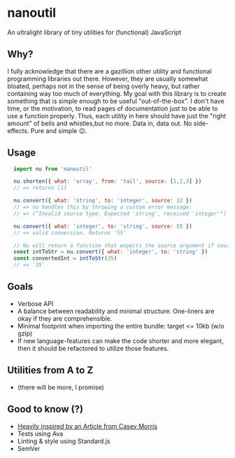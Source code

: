 # nanoutil
An ultralight library of tiny utilities for (functional) JavaScript

## Why?
I fully acknowledge that there are a gazillion other utility and functional programming libraries out there. However, they are usually somewhat bloated, perhaps not in the sense of being overly heavy, but rather containing way too much of everything. My goal with this library is to create something that is simple enough to be useful "out-of-the-box". I don't have time, or the motivation, to read pages of documentation just to be able to use a function properly. Thus, each utility in here should have just the "right amount" of bells and whistles,but no more. Data in, data out. No side-effects. Pure and simple 😉.

## Usage
  ```js
    import nu from 'nanoutil'

    nu.shorten({ what: 'array', from: 'tail', source: [1,2,3] })
    // => returns [1]

    nu.convert({ what: 'string', to: 'integer', source: 12 })
    // => nu handles this by throwing a custom error message: 
    // => ("Invalid source type. Expected 'string', received 'integer'")

    nu.convert({ what: 'integer', to: 'string', source: 55 })
    // => valid conversion. Returns '55'

    // Nu will return a function that expects the source argument if source is omitted.
    const intToStr = nu.convert({ what: 'integer', to: 'string' })
    const convertedInt = intToStr(35)
    // => '35'

  ```

## Goals
- Verbose API
- A balance between readability and minimal structure. One-liners are okay if they are comprehensible.
- Minimal footprint when importing the entire bundle: target <= 10kb (w/o gzip)
- If new language-features can make the code shorter and more elegant, then it should be refactored to utilize those features. 

## Utilities from A to Z
* (there will be more, I promise)

## Good to know (?)
* [Heavily inspired by an Article from Casey Morris](https://medium.com/dailyjs/functional-js-with-es6-recursive-patterns-b7d0813ef9e3)
* Tests using Ava
* Linting & style using Standard.js
* SemVer
